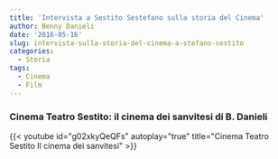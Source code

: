 ```yaml
---
title: 'Intervista a Sestito Sestefano sulla storia del Cinema'
author: Benny Danieli
date: '2016-05-16'
slug: intervista-sulla-storia-del-cinema-a-stefano-sestito
categories:
  - Storia
tags:
  - Cinema
  - Film
---
```


### Cinema Teatro Sestito: il cinema dei sanvitesi di B. Danieli

{{< youtube id="g02xkyQeQFs" autoplay="true" title="Cinema Teatro Sestito Il cinema dei sanvitesi" >}}